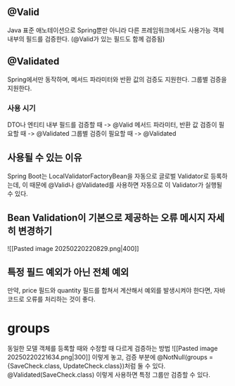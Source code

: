 ## @Valid
Java 표준 애노테이션으로 Spring뿐만 아니라 다른 프레임워크에서도 사용가능
객체 내부의 필드를 검증한다. (@Valid가 있는 필드도 함께 검증됨)
## @Validated
Spring에서만 동작하며, 메서드 파라미터와 반환 값의 검증도 지원한다.
그룹별 검증을 지원한다.
### 사용 시기
DTO나 엔티티 내부 필드를 검증할 때 -> @Valid
메서드 파라미터, 반환 값 검증이 필요할 때 -> @Validated
그룹별 검증이 필요할 때 -> @Validated

## 사용될 수 있는 이유
Spring Boot는 LocalValidatorFactoryBean을 자동으로 글로벌 Validator로 등록하는데, 이 때문에 @Valid나 @Validated를 사용하면 자동으로 이 Validator가 실행될 수 있다.

## Bean Validation이 기본으로 제공하는 오류 메시지 자세히 변경하기
![[Pasted image 20250220220829.png|400]]
## 특정 필드 예외가 아닌 전체 예외
만약, price 필드와 quantity 필드를 합쳐서 계산해서 예외를 발생시켜야 한다면, 자바 코드로 오류를 처리하는 것이 좋다.

# groups
동일한 모델 객체를 등록할 때와 수정할 때 다르게 검증하는 방법
![[Pasted image 20250220221634.png|300]]
이렇게 놓고, 검증 부분에 @NotNull(groups = {SaveCheck.class, UpdateCheck.class})처럼 둘 수 있다.
@Validated(SaveCheck.class) 이렇게 사용하면 특정 그룹만 검증할 수 있다.